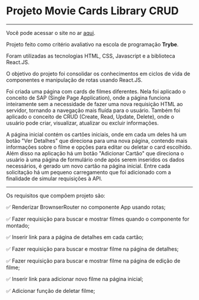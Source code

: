 # Projeto Movie Cards Library CRUD

***
Você pode acessar o site no ar [aqui](https://kevin-ol.github.io/project-movie-card-library-crud/).

Projeto feito como critério avaliativo na escola de programação **Trybe**.

Foram utilizadas as tecnologias HTML, CSS, Javascript e a biblioteca React.JS.

O objetivo do projeto foi consolidar os conhecimentos em ciclos de vida de componentes e manipulação de rotas usando React.JS.

Foi criada uma página com cards de filmes diferentes. Nela foi aplicado o conceito de SAP (Single Page Application), onde a página funciona inteiramente sem
a necessidade de fazer uma nova requisição HTML ao servidor, tornando a navegação mais fluída para o usuário. Também foi aplicado o conceito de CRUD (Create,
Read, Update, Delete), onde o usuário pode criar, visualizar, atualizar ou excluir informações.

A página inicial contém os cartões iniciais, onde em cada um deles há um botão "Ver Detalhes" que direciona para uma nova página, contendo mais informações sobre o 
filme e opções para editar ou deletar o card escolhido. Além disso na aplicação há um botão "Adicionar Cartão" que direciona o usuário à uma página de formulário
onde após serem inseridos os dados necessários, é gerado um novo cartão na página inicial. Entre cada solicitação há um pequeno carregamento que foi adicionado
com a finalidade de simular requisições à API.

***
Os requisitos que compõem projeto são:

:white_check_mark: Renderizar BrownserRouter no componente App usando rotas;

:white_check_mark: Fazer requisição para buscar e mostrar filmes quando o componente for montado;

:white_check_mark: Inserir link para a página de detalhes em cada cartão;

:white_check_mark: Fazer requisição para buscar e mostrar filme na página de detalhes;

:white_check_mark: Fazer requisição para buscar e mostrar filme na página de edição de filme;

:white_check_mark: Inserir link para adicionar novo filme na página inicial;

:white_check_mark: Adicionar função de deletar filme;

